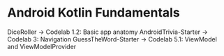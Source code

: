# Android Kotlin Fundamentals

DiceRoller -> Codelab 1.2: Basic app anatomy
AndroidTrivia-Starter -> Codelab 3: Navigation
GuessTheWord-Starter -> Codelab 5.1: ViewModel and ViewModelProvider
